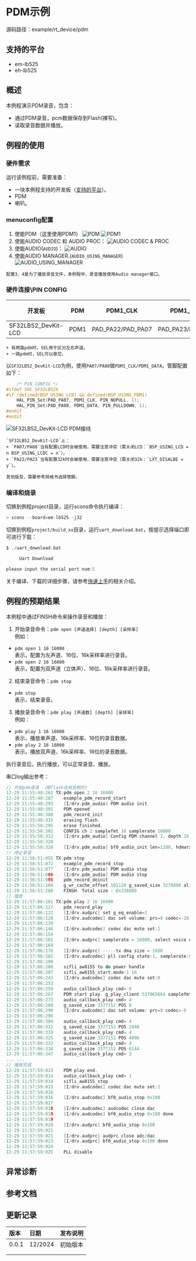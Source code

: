 # PDM示例

源码路径：example/rt_device/pdm

## 支持的平台
<!-- 支持哪些板子和芯片平台 -->
+ em-lb525
+ eh-lb525

## 概述
<!-- 例程简介 -->
本例程演示PDM录音，包含：
+ 通过PDM录音，pcm数据保存到Flash(裸写)。
+ 读取录音数据并播放。


## 例程的使用
<!-- 说明如何使用例程，比如连接哪些硬件管脚观察波形，编译和烧写可以引用相关文档。
对于rt_device的例程，还需要把本例程用到的配置开关列出来，比如PWM例程用到了PWM1，需要在onchip菜单里使能PWM1 -->

### 硬件需求
运行该例程前，需要准备：
+ 一块本例程支持的开发板（[支持的平台](quick_start)）。
+ PDM
+ 喇叭。

### menuconfig配置

1. 使能PDM（这里使用PDM1）
![PDM](./assets/mc_pdm_enable.png)
![PDM1](./assets/mc_pdm1_enable.png)
2. 使能AUDIO CODEC 和 AUDIO PROC：
![AUDIO CODEC & PROC](./assets/mc_audcodec_audprc.png)
3. 使能AUDIO(`AUDIO`)：
![AUDIO](./assets/mc_audio.png)
4. 使能AUDIO MANAGER.(`AUDIO_USING_MANAGER`)
![AUDIO_USING_MANAGER](./assets/mc_audio_manager.png)

```{tip}
配置3、4是为了播放录音文件，本例程中，录音播放使用Audio manager接口。
```  

### 硬件连接\PIN CONFIG
|开发板  | PDM       | PDM1_CLK    | PDM1_DATA   |   供电 |  GND | SEL(左右声道选择) |
|--------|------------|---------------|-------------------|---|---|---|
|SF32LB52_DevKit-LCD    | PDM1     | PAD_PA22/PAD_PA07    | PAD_PA23/PAD_PA08 |   3.3V | GND | GND/3.3V |

```{tip}
+ 有两路pdm时，SEL用于区分左右声道。
+ 一路pdm时，SEL可以悬空。
```

以`SF32LB52_DevKit-LCD`为例，使用`PA07/PA08`做`PDM1_CLK/PDM1_DATA`，管脚配置如下：
```C
    /* PIN CONFIG */
#ifdef SOC_SF32LB52X
#if !defined(BSP_USING_LCD) && defined(BSP_USING_PDM1)
    HAL_PIN_Set(PAD_PA07, PDM1_CLK, PIN_NOPULL, 1);
    HAL_PIN_Set(PAD_PA08, PDM1_DATA, PIN_PULLDOWN, 1);
#endif
#endif
````
![SF32LB52_DevKit-LCD PDM接线](./assets/pdm_hw.png)

```{warning}
`SF32LB52_DevKit-LCD`上：  
+ `PA07/PA08`当有配置LCD时会被使用，需要注意冲突（需关闭LCD：`BSP_USING_LCD = n BSP_USING_LCDC = n`）。
+ `PA22/PA23`当有配置32k时会被使用，需要注意冲突（需关闭32k：`LXT_DISALBE = y`）。  

其他版型，需要参考规格书选择管脚。
```


### 编译和烧录
切换到例程project目录，运行scons命令执行编译：
```c
> scons --board=em-lb525 -j32
```
切换到例程`project/build_xx`目录，运行`uart_download.bat`，按提示选择端口即可进行下载：
```c
$ ./uart_download.bat

     Uart Download

please input the serial port num:5
```
关于编译、下载的详细步骤，请参考[快速上手](quick_start)的相关介绍。

## 例程的预期结果
<!-- 说明例程运行结果，比如哪几个灯会亮，会打印哪些log，以便用户判断例程是否正常运行，运行结果可以结合代码分步骤说明 -->
本例程中通过FINSH命令来操作录音和播放：
1. 开始录音命令：`pdm open [声道选择] [depth] [采样率]`  
例如：
+ `pdm open 1 16 16000`  
表示，配置为左声道、16位、16k采样率进行录音。
+ `pdm open 2 16 16000`  
表示，配置为双声道（立体声）、16位、16k采样率进行录音。

2. 结束录音命令：`pdm stop`
+ `pdm stop`  
表示，结束录音。

3. 播放录音命令：`pdm play [声道数] [depth] [采样率]`  
例如：
+ `pdm play 1 16 16000`  
表示，播放单声道、16k采样率、16位的录音数据。
+ `pdm play 2 16 16000`  
表示，播放双声道、16k采样率、16位的录音数据。

执行录音后，执行播放，可以正常录音、播放。  

串口log输出参考：
```c
// 开始pdm录音 （擦flash会有些耗时）
12-29 11:55:48:261 TX:pdm open 2 16 16000
12-29 11:55:48:287    example_pdm_record_start
12-29 11:55:48:293    [I/drv.pdm_audio] PDM audio init
12-29 11:55:48:301    PDM opened
12-29 11:55:48:308    pdm_record_init
12-29 11:55:48:315    erasing flash.
12-29 11:55:58:295    erase finished.
12-29 11:55:58:301    CONFIG ch 2 samplefmt 16 samplerate 16000
12-29 11:55:58:312    [I/drv.pdm_audio] Config PDM channel 2, depth 16, samplerate 16000
12-29 11:55:58:320    
12-29 11:55:58:328    [I/drv.pdm_audio] bf0_audio_init len=1280, hdmarx=20038598
// 停止录音
12-29 11:56:51:055 TX:pdm stop
12-29 11:56:51:072    example_pdm_record_stop
12-29 11:56:51:077    [I/drv.pdm_audio] PDM audio stop
12-29 11:56:51:086    [I/drv.pdm_audio] PDM audio stop
12-29 11:56:51:095    pdm_record_deinit
12-29 11:56:51:104    g_wr_cache_offset 101120 g_saved_size 3276800 align_size 100352
12-29 11:56:51:288    FINSH. Total size : 0x338800
// 播放
12-29 11:57:06:101 TX:pdm play 2 16 16000
12-29 11:57:06:117    pdm_record_play
12-29 11:57:06:122    [I/drv.audprc] set g_eq_enable=1
12-29 11:57:06:128    [I/drv.audcodec] dac set volume: prc=0 codec=-28
12-29 11:57:06:139    
12-29 11:57:06:146    [I/drv.audcodec] codec dac mute set:1
12-29 11:57:06:154    
12-29 11:57:06:161    [I/drv.audprc] samplerate = 16000, select voice eq
12-29 11:57:06:169    
12-29 11:57:06:176    [I/drv.audprc] -----tx dma size = 1600
12-29 11:57:06:182    [I/drv.audcodec] pll config state:1, samplerate:0 
12-29 11:57:06:190    
12-29 11:57:06:200    sifli_aw8155 to do power handle 
12-29 11:57:06:207    sifli_aw8155_start,mode:1 10
12-29 11:57:06:243    [I/drv.audcodec] codec dac mute set:0
12-29 11:57:06:253    
12-29 11:57:06:259    audio_callback_play cmd= 0
12-29 11:57:06:267    PDM start play. g_play_client 537065664 samplefmt 16 samplerate 16000
12-29 11:57:06:273    audio_callback_play cmd= 4
12-29 11:57:06:280    g_saved_size 3377152 POS 0
12-29 11:57:06:290    [I/drv.audcodec] dac set volume: prc=0 codec=-8
12-29 11:57:06:296    
12-29 11:57:06:304    audio_callback_play cmd= 4
12-29 11:57:06:312    g_saved_size 3377152 POS 2048
12-29 11:57:06:319    audio_callback_play cmd= 4
12-29 11:57:06:325    g_saved_size 3377152 POS 4096
12-29 11:57:06:332    audio_callback_play cmd= 4
12-29 11:57:06:338    g_saved_size 3377152 POS 6144
12-29 11:57:06:347    audio_callback_play cmd= 3
... ...
// 播放完成
12-29 11:57:59:013    PDM play end.
12-29 11:57:59:014    audio_callback_play cmd= 1
12-29 11:57:59:014    sifli_aw8155_stop 
12-29 11:57:59:015    [I/drv.audcodec] codec dac mute set:1
12-29 11:57:59:016    
12-29 11:57:59:016    [I/drv.audcodec] bf0_audio_stop 0x100
12-29 11:57:59:017    
12-29 11:57:59:018    [I/drv.audcodec] audcodec close dac
12-29 11:57:59:019    [I/drv.audcodec] bf0_audio_stop 0x100 done
12-29 11:57:59:019    
12-29 11:57:59:020    [I/drv.audprc] bf0_audio_stop 0x100
12-29 11:57:59:021    
12-29 11:57:59:021    [I/drv.audprc] audprc close adc/dac
12-29 11:57:59:023    [I/drv.audprc] bf0_audio_stop 0x100 done
12-29 11:57:59:024    
12-29 11:57:59:025    PLL disable
```

## 异常诊断


## 参考文档
<!-- 对于rt_device的示例，rt-thread官网文档提供的较详细说明，可以在这里添加网页链接，例如，参考RT-Thread的[RTC文档](https://www.rt-thread.org/document/site/#/rt-thread-version/rt-thread-standard/programming-manual/device/rtc/rtc) -->

## 更新记录
|版本 |日期   |发布说明 |
|:---|:---|:---|
|0.0.1 |12/2024 |初始版本 |
| | | |
| | | |
